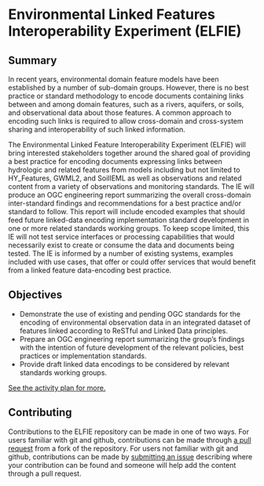 # Environmental Linked Features Interoperability Experiment (ELFIE)

## Summary
In recent years, environmental domain feature models have been established by a number of sub-domain groups. However, there is no best practice or standard methodology to encode documents containing links between and among domain features, such as a rivers, aquifers, or soils, and observational data about those features. A common approach to encoding such links is required to allow cross-domain and cross-system sharing and interoperability of such linked information.

The Environmental Linked Feature Interoperability Experiment (ELFIE) will bring interested stakeholders together around the shared goal of providing a best practice for encoding documents expressing links between hydrologic and related features from models including but not limited to HY_Features, GWML2, and SoilIEML as well as observations and related content from a variety of observations and monitoring standards. The IE will produce an OGC engineering report summarizing the overall cross-domain inter-standard findings and recommendations for a best practice and/or standard to follow. This report will include encoded examples that should feed future linked-data encoding implementation standard development in one or more related standards working groups. To keep scope limited, this IE will not test service interfaces or processing capabilities that would necessarily exist to create or consume the data and documents being tested. The IE is informed by a number of existing systems, examples included with use cases, that offer or could offer services that would benefit from a linked feature data-encoding best practice.

## Objectives

- Demonstrate the use of existing and pending OGC standards for the encoding of environmental observation data in an integrated dataset of features linked according to ReSTful and Linked Data principles. 
- Prepare an OGC engineering report summarizing the group’s findings with the intention of future development of the relevant policies, best practices or implementation standards.
- Provide draft linked data encodings to be considered by relevant standards working groups.

[See the activity plan for more.](https://github.com/opengeospatial/ELFIE/wiki/Activity-Plan)

## Contributing

Contributions to the ELFIE repository can be made in one of two ways. For users familiar with git and github, contributions can be made through [a pull request](https://github.com/opengeospatial/ELFIE/pulls) from a fork of the repository. For users not familiar with git and github, contributions can be made by [submitting an issue](https://github.com/opengeospatial/ELFIE/issues) describing where your contribution can be found and someone will help add the content through a pull request.